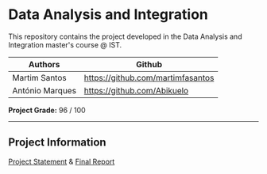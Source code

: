 # Data Analysis and Integration

This repository contains the project developed in the Data Analysis and Integration master's course @ IST.

Authors | Github
--------|--------
Martim Santos  | https://github.com/martimfasantos
António Marques | https://github.com/Abikuelo

**Project Grade:** 96 / 100

---

## Project Information

[Project Statement](https://github.com/martimfasantos/GTI-flights/blob/main/project.pdf) & [Final Report](https://github.com/martimfasantos/GTI-flights/blob/main/aid-project-report-g25.pdf)
